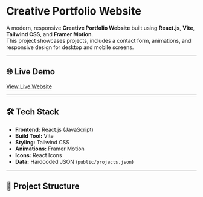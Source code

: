 # Creative Portfolio Website

A modern, responsive **Creative Portfolio Website** built using **React.js**, **Vite**, **Tailwind CSS**, and **Framer Motion**.  
This project showcases projects, includes a contact form, animations, and responsive design for desktop and mobile screens.

---

## 🌐 Live Demo
[View Live Website](portfolio-task-gamma.vercel.app) <!-- Replace with actual live link -->

---

## 🛠 Tech Stack
- **Frontend:** React.js (JavaScript)
- **Build Tool:** Vite
- **Styling:** Tailwind CSS
- **Animations:** Framer Motion
- **Icons:** React Icons
- **Data:** Hardcoded JSON (`public/projects.json`)

---

## 📂 Project Structure

